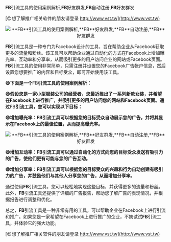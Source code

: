 **FB**引流工具的使用案例解析,**FB**好友群发,**FB**自动注册,**FB**好友群发

[😍想了解推广相关软件的朋友请登录 http://www.vst.tw](http://www.vst.tw)

 <center><img src="https://vst.tw/MP4/tuiguang/png/2.png" alt="**FB**引流工具的使用案例解析,**FB**好友群发,**FB**自动注册,**FB**好友群发"></center>

**FB**引流工具是一种专门为Facebook设计的工具，旨在帮助企业从Facebook获取更多的流量和粉丝。该工具可以帮助企业通过自动化的方式在Facebook上增加曝光率、互动率和分享率，从而吸引更多的用户访问企业的网站或Facebook页面。**FB**引流工具的使用非常简单，只需注册并设置您的Facebook广告帐户信息，然后设置您想要推广的内容和目标受众，即可开始使用该工具。

**😄下面是一个**FB**引流工具的使用案例解析：**

**😄假设您是一家小型服装公司的经营者，您最近推出了一系列新款女装，并希望在Facebook上进行推广，并吸引更多的用户访问您的网站和Facebook页面。通过**FB**引流工具，您可以实现以下目标：**

**😄增加曝光率：**FB**引流工具可以根据您的目标受众自动展示您的广告，并将其显示在Facebook上的最佳位置，从而提高曝光率。**

 <center><img src="https://vst.tw/MP4/tuiguang/png/7.png" alt="**FB**引流工具的使用案例解析,**FB**好友群发,**FB**自动注册,**FB**好友群发"></center>

**😄增加互动率：**FB**引流工具可以通过自动化的方式向您的目标受众发送有吸引力的广告，使他们更有可能与您的广告互动。**

**😄增加分享率：**FB**引流工具可以根据您的目标受众的兴趣和行为自动创建有吸引力的广告，并鼓励他们与其他人分享您的广告，从而增加分享率。**

通过使用**FB**引流工具，您可以轻松地实现这些目标，并获得更多的流量和粉丝。此外，**FB**引流工具还提供了详细的广告报告，帮助您了解广告的表现情况，并根据报告进行调整和优化。

总之，**FB**引流工具是一种非常有用的工具，可以帮助企业在Facebook上进行引流和推广。如果您是一家希望在Facebook上进行推广的企业，不妨试试**FB**引流工具，并体验它的强大功能。

[😍想了解推广相关软件的朋友请登录 http://www.vst.tw](http://www.vst.tw)



